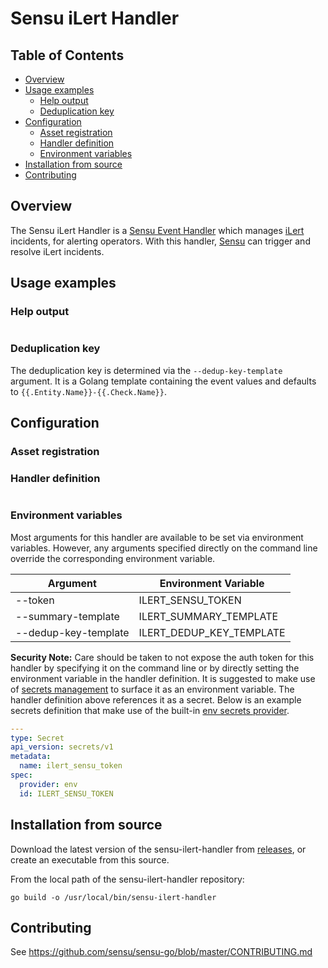 # Sensu iLert Handler

## Table of Contents
- [Overview](#overview)
- [Usage examples](#usage-examples)
  - [Help output](#help-output)
  - [Deduplication key](#deduplication-key)
- [Configuration](#configuration)
  - [Asset registration](#asset-registration)
  - [Handler definition](#handler-definition)
  - [Environment variables](#environment-variables)
- [Installation from source](#installation-from-source)
- [Contributing](#contributing)

## Overview

The Sensu iLert Handler is a [Sensu Event Handler][3] which manages
[iLert][2] incidents, for alerting operators. With this handler,
[Sensu][1] can trigger and resolve iLert incidents.

## Usage examples

### Help output
```

```

### Deduplication key

The deduplication key is determined via the `--dedup-key-template` argument.  It
is a Golang template containing the event values and defaults to
`{{.Entity.Name}}-{{.Check.Name}}`.


## Configuration
### Asset registration

### Handler definition

```yml

```

### Environment variables

Most arguments for this handler are available to be set via environment
variables.  However, any arguments specified directly on the command line
override the corresponding environment variable.

|Argument            |Environment Variable        |
|--------------------|----------------------------|
|--token             |ILERT_SENSU_TOKEN           |
|--summary-template  |ILERT_SUMMARY_TEMPLATE      |
|--dedup-key-template|ILERT_DEDUP_KEY_TEMPLATE    |

**Security Note:** Care should be taken to not expose the auth token for this
handler by specifying it on the command line or by directly setting the
environment variable in the handler definition.  It is suggested to make use of
[secrets management][4] to surface it as an environment variable.  The handler
definition above references it as a secret.  Below is an example secrets
definition that make use of the built-in [env secrets provider][5].

```yml
---
type: Secret
api_version: secrets/v1
metadata:
  name: ilert_sensu_token
spec:
  provider: env
  id: ILERT_SENSU_TOKEN
```

## Installation from source

Download the latest version of the sensu-ilert-handler from [releases][6],
or create an executable from this source.

From the local path of the sensu-ilert-handler repository:
```
go build -o /usr/local/bin/sensu-ilert-handler
```

## Contributing

See https://github.com/sensu/sensu-go/blob/master/CONTRIBUTING.md

[1]: https://github.com/sensu/sensu-go
[2]: https://www.ilert.com/
[3]: https://docs.sensu.io/sensu-go/5.0/reference/handlers/#how-do-sensu-handlers-workdynamic-notifications#section-eventalert-severity-levels
[4]: https://docs.sensu.io/sensu-go/latest/guides/secrets-management/
[5]: https://docs.sensu.io/sensu-go/latest/guides/secrets-management/
[6]: https://github.com/iLert/sensu-ilert
